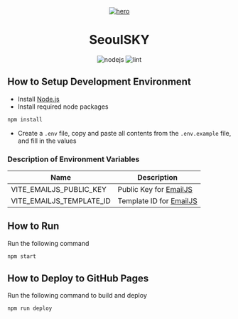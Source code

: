 <div align="center">
    <a href="https://www.seoulsky.dev">
      <img alt="hero" src="https://github.com/SeoulSKY/SeoulSKY/blob/main/assets/hero.gif">
    </a>
    <h1>SeoulSKY</h1>
</div>

<div align="center">
    <img src="https://img.shields.io/badge/Node.js-v21.7-84ba64" alt="nodejs">
    <img src="https://github.com/SeoulSKY/SeoulSKY.github.io/actions/workflows/lint.yml/badge.svg" alt="lint">
</div>

## How to Setup Development Environment

- Install [Node.js](https://nodejs.org/en/download/package-manager)
- Install required node packages

```bash
npm install
```

- Create a `.env` file, copy and paste all contents from the `.env.example` file, and fill in the values

### Description of Environment Variables

| Name                     | Description                                        |
|--------------------------|----------------------------------------------------|
| VITE_EMAILJS_PUBLIC_KEY  | Public Key for [EmailJS](https://www.emailjs.com)  |
| VITE_EMAILJS_TEMPLATE_ID | Template ID for [EmailJS](https://www.emailjs.com) |

## How to Run

Run the following command

```bash
npm start
```

## How to Deploy to GitHub Pages

Run the following command to build and deploy

```bash
npm run deploy
```
